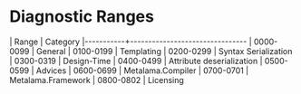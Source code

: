 # Diagnostic Ranges

| Range | Category |-----------+-------------------------------- 
| 0000-0099 | General 
| 0100-0199 | Templating 
| 0200-0299 | Syntax Serialization 
| 0300-0319 | Design-Time 
| 0400-0499 | Attribute deserialization 
| 0500-0599 | Advices
| 0600-0699 | Metalama.Compiler
| 0700-0701 | Metalama.Framework
| 0800-0802 | Licensing
